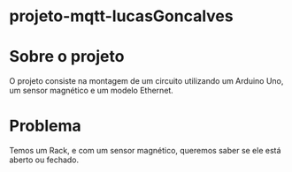# projeto-mqtt-lucasGoncalves

# Sobre o projeto

O projeto consiste na montagem de um circuito utilizando um Arduino Uno, um sensor magnético e um modelo Ethernet.

# Problema

Temos um Rack, e com um sensor magnético, queremos saber se ele está aberto ou fechado. 
